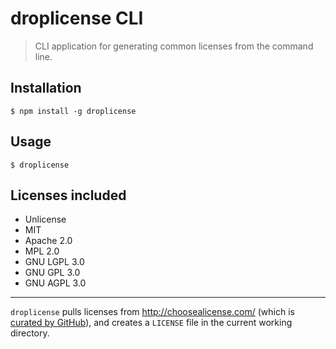 # droplicense CLI

> CLI application for generating common licenses from the command line.



## Installation

```
$ npm install -g droplicense
```

## Usage

```
$ droplicense
```

## Licenses included

* Unlicense
* MIT
* Apache 2.0
* MPL 2.0
* GNU LGPL 3.0
* GNU GPL 3.0
* GNU AGPL 3.0

---

`droplicense` pulls licenses from http://choosealicense.com/ (which is [curated by GitHub](http://choosealicense.com/about/)), and creates a `LICENSE` file in the current working directory.